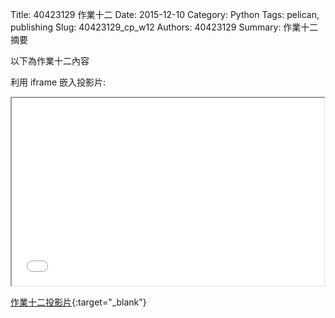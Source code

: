 Title:  40423129 作業十二
Date: 2015-12-10
Category: Python
Tags: pelican, publishing
Slug: 40423129_cp_w12
Authors: 40423129
Summary: 作業十二摘要

以下為作業十二內容

利用 iframe 嵌入投影片:

<iframe src="40423129_cp_w12_p.html" width="500" height="300"></iframe>

[作業十二投影片](40423129_cp_w12_p.html){:target="_blank"}


